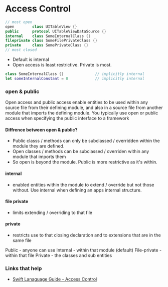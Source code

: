 # Access Control

```swift
// most open
open        class UITableView {}
public      protocol UITableViewDataSource {}
internal    class SomeInternalClass {}
fileprivate class SomeFilePrivateClass {}
private     class SomePrivateClass {}
// most closed
```

- Default is internal
- Open access is least restrictive. Private is most.

```swift
class SomeInternalClass {}              // implicitly internal
let someInternalConstant = 0            // implicitly internal
```

### open & public

Open access and public access enable entities to be used within any source file from their defining module, and also in a source file from another module that imports the defining module. You typically use open or public access when specifying the public interface to a framework

#### Diffrence between open & public?

* Public classs / methods can only be subclassed / overridden within the module they are defined.
* Open classes / methods can be subclassed / overriden within any module that imports them
* So open is beyond the module. Public is more restrictive as it's within.

#### internal

* enabled entities within the module to extend / override but not those without. Use internal when defining an apps internal structure.

#### file private

* limits extending / overriding to that file

#### private

* restricts use to that closing declaration and to extensions that are in the same file



Public - anyone can use
Internal - within that module (default)
File-private - within that file
Private - the classes and sub entities



### Links that help

* [Swift Lanaguage Guide - Access Control](https://docs.swift.org/swift-book/LanguageGuide/AccessControl.html)

